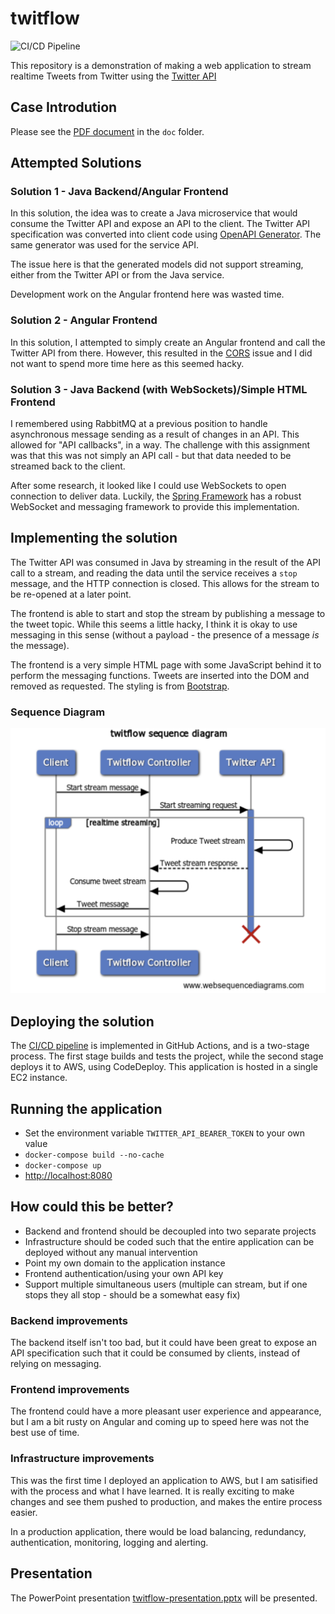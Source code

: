 # twitflow

![CI/CD Pipeline](https://github.com/ianrobrien/twitflow/actions/workflows/cicd.yml/badge.svg)

This repository is a demonstration of making a web application to stream realtime Tweets from Twitter using the [Twitter API](https://developer.twitter.com/en/docs/twitter-api)

## Case Introdution

Please see the [PDF document](doc/coopx-case.pdf) in the `doc` folder.

## Attempted Solutions

### Solution 1 - Java Backend/Angular Frontend

In this solution, the idea was to create a Java microservice that would consume the Twitter API and expose an API to the client. The Twitter API specification was converted into client code using [OpenAPI Generator](https://openapi-generator.tech/). The same generator was used for the service API.

The issue here is that the generated models did not support streaming, either from the Twitter API or from the Java service.

Development work on the Angular frontend here was wasted time.

### Solution 2 - Angular Frontend

In this solution, I attempted to simply create an Angular frontend and call the Twitter API from there. However, this resulted in the [CORS](https://developer.mozilla.org/en-US/docs/Web/HTTP/CORS) issue and I did not want to spend more time here as this seemed hacky.

### Solution 3 - Java Backend (with WebSockets)/Simple HTML Frontend

I remembered using RabbitMQ at a previous position to handle asynchronous message sending as a result of changes in an API. This allowed for "API callbacks", in a way. The challenge with this assignment was that this was not simply an API call - but that data needed to be streamed back to the client.

After some research, it looked like I could use WebSockets to open connection to deliver data. Luckily, the [Spring Framework](https://spring.io/projects/spring-framework) has a robust WebSocket and messaging framework to provide this implementation.

## Implementing the solution

The Twitter API was consumed in Java by streaming in the result of the API call to a stream, and reading the data until the service receives a `stop` message, and the HTTP connection is closed. This allows for the stream to be re-opened at a later point.

The frontend is able to start and stop the stream by publishing a message to the tweet topic. While this seems a little hacky, I think it is okay to use messaging in this sense (without a payload - the presence of a message _is_ the message).

The frontend is a very simple HTML page with some JavaScript behind it to perform the messaging functions. Tweets are inserted into the DOM and removed as requested. The styling is from [Bootstrap](https://getbootstrap.com/).

### Sequence Diagram

![Twitflow sequence diagram](doc/twitflow_sequence_diagram.png)

## Deploying the solution

The [CI/CD pipeline](.github/workflows/cicd.yml) is implemented in GitHub Actions, and is a two-stage process. The first stage builds and tests the project, while the second stage deploys it to AWS, using CodeDeploy. This application is hosted in a single EC2 instance.

## Running the application

* Set the environment variable `TWITTER_API_BEARER_TOKEN` to your own value
* `docker-compose build --no-cache`
* `docker-compose up`
* [http://localhost:8080](http://localhost:8080)

## How could this be better?

* Backend and frontend should be decoupled into two separate projects
* Infrastructure should be coded such that the entire application can be deployed without any manual intervention
* Point my own domain to the application instance
* Frontend authentication/using your own API key
* Support multiple simultaneous users (multiple can stream, but if one stops they all stop - should be a somewhat easy fix)

### Backend improvements

The backend itself isn't too bad, but it could have been great to expose an API specification such that it could be consumed by clients, instead of relying on messaging.

### Frontend improvements

The frontend could have a more pleasant user experience and appearance, but I am a bit rusty on Angular and coming up to speed here was not the best use of time.

### Infrastructure improvements

This was the first time I deployed an application to AWS, but I am satisified with the process and what I have learned. It is really exciting to make changes and see them pushed to production, and makes the entire process easier.

In a production application, there would be load balancing, redundancy, authentication, monitoring, logging and alerting.

## Presentation

The PowerPoint presentation [twitflow-presentation.pptx](doc/twitflow-presentation.pptx) will be presented.
